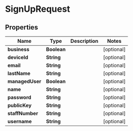 
# SignUpRequest

## Properties
Name | Type | Description | Notes
------------ | ------------- | ------------- | -------------
**business** | **Boolean** |  |  [optional]
**deviceId** | **String** |  |  [optional]
**email** | **String** |  |  [optional]
**lastName** | **String** |  |  [optional]
**managedUser** | **Boolean** |  |  [optional]
**name** | **String** |  |  [optional]
**password** | **String** |  |  [optional]
**publicKey** | **String** |  |  [optional]
**staffNumber** | **String** |  |  [optional]
**username** | **String** |  |  [optional]



